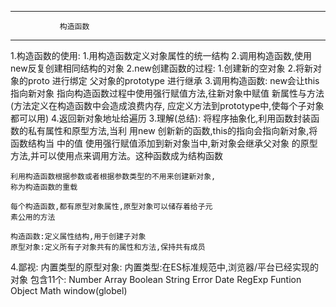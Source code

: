 -----------------------------------------------------------------
			   构造函数
-----------------------------------------------------------------
  1.构造函数的使用:
	1.用构造函数定义对象属性的统一结构
	2.调用构造函数,使用new反复创建相同结构的对象
  2.new创建函数的过程:
        1.创建新的空对象
	2.将新对象的proto 进行绑定 父对象的prototype 进行继承
	3.调用构造函数:
	      new会让this指向新对象
	      指向构造函数过程中使用强行赋值方法,往新对象中赋值
	      新属性与方法(方法定义在构造函数中会造成浪费内存,
	      应定义方法到prototype中,使每个子对象都可以用)
	4.返回新对象地址给遍历
  3.理解(总结):
	将程序抽象化,利用函数封装函数的私有属性和原型方法,当利
	用new 创新新的函数,this的指向会指向新对象,将函数结构当
	中的值 使用强行赋值添加到新对象当中,新对象会继承父对象
	的原型方法,并可以使用点来调用方法。这种函数成为结构函数

	利用构造函数根据参数或者根据参数类型的不用来创建新对象,
	称为构造函数的重载

	每个构造函数,都有原型对象属性,原型对象可以储存着给子元
	素公用的方法

	构造函数:定义属性结构,用于创建子对象
	原型对象:定义所有子对象共有的属性和方法,保持共有成员

  4.鄙视:
        内置类型的原型对象:
	      内置类型:在ES标准规范中,浏览器/平台已经实现的对象
	包含11个: Number Array Boolean String
		  Error Date RegExp Funtion
		  Object Math window(globel)

